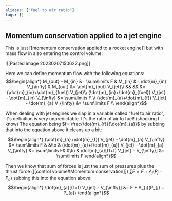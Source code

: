 ```yaml
---
aliases: ["fuel to air ratio"]
tags: []
---
```


## Momentum conservation applied to a jet engine

This is just [[momentum conservation applied to a rocket engine]] but with mass flow in also entering the control volume:

![[Pasted image 20230207150622.png]]

Here we can define momentum flow with the following equations:
$$\begin{align*}
M_{out} - M_{in} &= \sum\limits F & M_{in} &= \dot{m}_{in} V_{\infty} & M_{out} &= \dot{m}_{out} V_{jet}\\
&& && &= (\dot{m}_{in}+\dot{m}_{fuel}) V_{jet}\\
(\dot{m}_{in}+\dot{m}_{fuel}) V_{jet} - \dot{m}_{in} V_{\infty} &= \sum\limits F  \\
(\dot{m}_{a}+\dot{m}_{f}) V_{jet} - \dot{m}_{a} V_{\infty} &= \sum\limits F  \\
\end{align*}$$

When dealing with jet engines we slap in a variable called "fuel to air ratio", it's definition is very unpredictable. It's the ratio of air to fuel! (shocking I know) The equation being $f= \frac{\dot{m}_{f}}{\dot{m}_{a}}$ by subbing that into the equation above it cleans up a bit:

$$\begin{align*}
(\dot{m}_{a}+\dot{m}_{f}) V_{jet} - \dot{m}_{a} V_{\infty} &= \sum\limits F & &\to & (\dot{m}_{a}+f\dot{m}_{a}) V_{jet} - \dot{m}_{a} V_{\infty} &= \sum\limits F& &\to & \dot{m}_{a}[(1+f) V_{jet} - V_{\infty}] &= \sum\limits F
\end{align*}$$

Then we know that sum of forces is just the sum of pressures plus the thrust force ([[control volume#Momentum conservation]]) $\sum\limits F= F + A_{j}(P_{j} - P_{a})$ subbing this into the equation above:
$$\begin{align*}
\dot{m}_{a}[(1+f) V_{jet} - V_{\infty}] &= F + A_{j}(P_{j} + P_{a})
\end{align*}$$